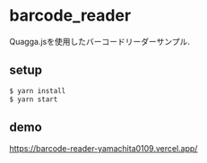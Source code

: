 # barcode_reader

Quagga.jsを使用したバーコードリーダーサンプル.

## setup

```bash
$ yarn install
$ yarn start
```

## demo

https://barcode-reader-yamachita0109.vercel.app/

